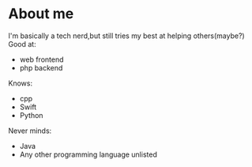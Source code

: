 # About me
I'm basically a tech nerd,but still tries my
best at helping others(maybe?)
Good at:
- web frontend
- php backend

Knows:
- cpp
- Swift
- Python

Never minds:
- Java
- Any other programming language unlisted
